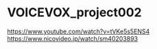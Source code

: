 # VOICEVOX_project002




https://www.youtube.com/watch?v=tVKe5s5ENS4  
https://www.nicovideo.jp/watch/sm40203893   
